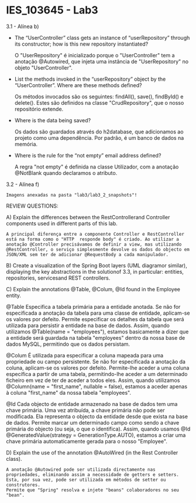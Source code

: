 # IES_103645 - Lab3

3.1 - Alínea b)

- The “UserController” class gets an instance of “userRepository” through its constructor; how is this new repository instantiated?

    O "UserRepository" é inicializado porque o "UserController" tem a anotação @Autowired, que injeta uma instância de "UserRepository" no objeto "UserController".

- List the methods invoked in the “userRepository” object by the “UserController”. Where are these methods defined?

    Os métodos invocados são os seguintes: findAll(), save(), findById() e delete(). Estes são definidos na classe "CrudRepository", que o nosso repositório extende.

- Where is the data being saved?

    Os dados são guardados através do h2database, que adicionamos ao projeto como uma dependência. Por padrão, é um banco de dados na memória.

- Where is the rule for the “not empty” email address defined?

    A regra "not empty" é definida na classe Utilizador, com a anotação @NotBlank quando declaramos o atributo.

3.2 - Alínea f)

    Imagens anexadas na pasta "lab3/lab3_2_snapshots"!


REVIEW QUESTIONS:

A) Explain the differences between the RestControllerand Controller components used in different parts of this lab.

    A principal diferença entre a componente Controller e RestController está na forma como o "HTTP  responde body" é criado. Ao utilizar a anotação @Controller precisávamos de definir a view, mas utilizando @RestController, o serviço simplesmente devolve os dados do objecto em JSON/XML sem ter de adicionar @RequestBody a cada manipulador.

B) Create a visualization of the Spring Boot layers (UML diagramor similar), displaying the key abstractions in the solutionof 3.3, in particular: entities, repositories, servicesand REST controllers.
    


C) Explain the annotations @Table, @Colum, @Id found in the Employee entity.

@Table
    Especifica a tabela primária para a entidade anotada.
    Se não for especificada a anotação da tabela para uma classe de entidade, aplicam-se os valores por defeito.
    Permite especificar os detalhes da tabela que será utilizada para persistir a entidade na base de dados.
    Assim, quando utilizamos @Table(name = "employees"), estamos basicamente a dizer que a entidade será guardada na tabela "employees" dentro da nossa base de dados MySQL, permitindo que os dados persistam.

@Colum
    É utilizada para especificar a coluna mapeada para uma propriedade ou campo persistente.
    Se não for especificada a anotação da coluna, aplicam-se os valores por defeito.
    Permite-lhe aceder a uma coluna específica a partir de uma tabela, permitindo-lhe aceder a um determinado ficheiro em vez de ter de aceder a todos eles.
    Assim, quando utilizamos @Column(name = "first_name", nullable = false), estamos a aceder apenas à coluna "first_name" da nossa tabela "employees".

@Id
    Cada objecto de entidade armazenado na base de dados tem uma chave primária.
    Uma vez atribuída, a chave primária não pode ser modificada. Ela representa o objecto da entidade desde que exista na base de dados.
    Permite marcar um determinado campo como sendo a chave primária do objecto (ou seja, o que o identifica). Assim, quando usamos @Id @GeneratedValue(strategy = GenerationType.AUTO), estamos a criar uma chave primária automaticamente gerada para o nosso "Employee".

D) Explain the use of the annotation @AutoWired (in the Rest Controller class).

    A anotação @Autowired pode ser utilizada directamente nas propriedades, eliminando assim a necessidade de getters e setters. Esta, por sua vez, pode ser utilizada em métodos de setter ou construtores.
    Permite que "Spring" resolva e injete "beans" colaboradores no seu "bean".
